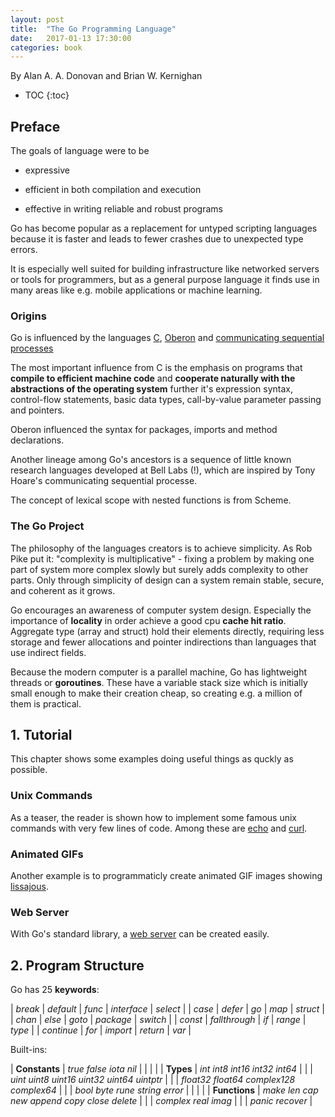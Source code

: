 ```yaml
---
layout: post
title:  "The Go Programming Language"
date:   2017-01-13 17:30:00
categories: book
---
```


By Alan A. A. Donovan and Brian W. Kernighan


* TOC
{:toc}

## Preface

The goals of language were to be 

* expressive

* efficient in both compilation and execution

* effective in writing reliable and robust programs


Go has become popular as a replacement for untyped scripting languages because it is faster and leads to fewer crashes due to unexpected type errors.

It is especially well suited for building infrastructure like networked servers or tools for programmers, but as a general purpose language it finds use in many areas like e.g. mobile applications or machine learning.


### Origins

Go is influenced by the languages [C](https://en.wikipedia.org/wiki/C_%28programming_language%29), [Oberon](https://en.wikipedia.org/wiki/Oberon_%28programming_language%29) and [communicating sequential processes](https://en.wikipedia.org/wiki/Communicating_sequential_processes)

The most important influence from C is the emphasis on programs that __compile to efficient machine code__ and __cooperate naturally with the abstractions of the operating system__ further it's expression syntax, control-flow statements, basic data types, call-by-value parameter passing and pointers.

Oberon influenced the syntax for packages, imports and method declarations.

Another lineage among Go's ancestors is a sequence of little known research languages developed at Bell Labs (!), which are inspired by Tony Hoare's communicating sequential processe.

The concept of lexical scope with nested functions is from Scheme.


### The Go Project

The philosophy of the languages creators is to achieve simplicity. As Rob Pike put it: "complexity is multiplicative" - fixing a problem by making one part of system more complex slowly but surely adds complexity to other parts. Only through simplicity of design can a system remain stable, secure, and coherent as it grows.

Go encourages an awareness of computer system design. Especially the importance of **locality** in order achieve a good cpu **cache hit ratio**. Aggregate type (array and struct) hold their elements directly, requiring less storage and fewer allocations and pointer indirections than languages that use indirect fields.

Because the modern computer is a parallel machine, Go has lightweight threads or **goroutines**. These have a variable stack size which is initially small enough to make their creation cheap, so creating e.g. a million of them is practical.


## 1. Tutorial

This chapter shows some examples doing useful things as quckly as possible.

### Unix Commands

As a teaser, the reader is shown how to implement some famous unix commands with very few lines of code. Among these are [echo](https://github.com/adonovan/gopl.io/blob/master/ch1/echo3/main.go) and [curl](https://github.com/adonovan/gopl.io/blob/master/ch1/fetch/main.go).

### Animated GIFs

Another example is to programmaticly create animated GIF images showing [lissajous](https://github.com/adonovan/gopl.io/blob/master/ch1/lissajous/main.go).

### Web Server

With Go's standard library, a [web server](https://github.com/adonovan/gopl.io/blob/master/ch1/server3/main.go) can be created easily.


## 2. Program Structure

Go has 25 **keywords**:

| *break*    | *default*     | *func*   | *interface* | *select* |
| *case*     | *defer*       | *go*     | *map*       | *struct* |
| *chan*     | *else*        | *goto*   | *package*   | *switch* |
| *const*    | *fallthrough* | *if*     | *range*     | *type*   |
| *continue* | *for*         | *import* | *return*    | *var*    |

Built-ins:

| **Constants** | *true* *false* *iota* *nil*                               |
|               |                                                           |
| **Types**     | *int* *int8* *int16* *int32* *int64*                      |
|               | *uint* *uint8* *uint16* *uint32* *uint64* *uintptr*       |
|               | *float32* *float64* *complex128* *complex64*              |
|               | *bool* *byte* *rune* *string* *error*                     |
|               |                                                           |
| **Functions** | *make* *len* *cap* *new* *append* *copy* *close* *delete* |
|               | *complex* *real* *imag*                                   |
|               | *panic* *recover*                                         |
